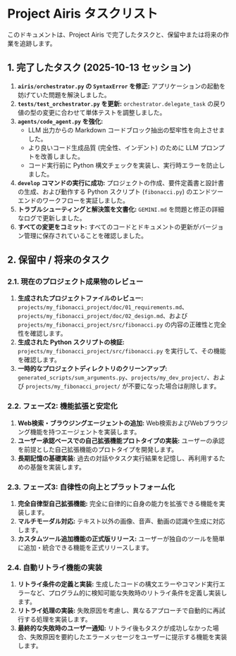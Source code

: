 # Project Airis タスクリスト

このドキュメントは、Project Airis で完了したタスクと、保留中または将来の作業を追跡します。

## 1. 完了したタスク (2025-10-13 セッション)

1.  **`airis/orchestrator.py` の `SyntaxError` を修正:** アプリケーションの起動を妨げていた問題を解決しました。
2.  **`tests/test_orchestrator.py` を更新:** `orchestrator.delegate_task` の戻り値の型の変更に合わせて単体テストを調整しました。
3.  **`agents/code_agent.py` を強化:**
    *   LLM 出力からの Markdown コードブロック抽出の堅牢性を向上させました。
    *   より良いコード生成品質 (完全性、インデント) のために LLM プロンプトを改善しました。
    *   コード実行前に Python 構文チェックを実装し、実行時エラーを防止しました。
4.  **`develop` コマンドの実行に成功:** プロジェクトの作成、要件定義書と設計書の生成、および動作する Python スクリプト (`fibonacci.py`) のエンドツーエンドのワークフローを実証しました。
5.  **トラブルシューティングと解決策を文書化:** `GEMINI.md` を問題と修正の詳細なログで更新しました。
6.  **すべての変更をコミット:** すべてのコードとドキュメントの更新がバージョン管理に保存されていることを確認しました。

## 2. 保留中 / 将来のタスク

### 2.1. 現在のプロジェクト成果物のレビュー

1.  **生成されたプロジェクトファイルのレビュー:** `projects/my_fibonacci_project/doc/01_requirements.md`、`projects/my_fibonacci_project/doc/02_design.md`、および `projects/my_fibonacci_project/src/fibonacci.py` の内容の正確性と完全性を確認します。
2.  **生成された Python スクリプトの検証:** `projects/my_fibonacci_project/src/fibonacci.py` を実行して、その機能を確認します。
3.  **一時的なプロジェクトディレクトリのクリーンアップ:** `generated_scripts/sum_arguments.py`、`projects/my_dev_project/`、および `projects/my_fibonacci_project/` が不要になった場合は削除します。

### 2.2. フェーズ2: 機能拡張と安定化

1.  **Web検索・ブラウジングエージェントの追加:** Web検索およびWebブラウジング機能を持つエージェントを実装します。
2.  **ユーザー承認ベースでの自己拡張機能プロトタイプの実装:** ユーザーの承認を前提とした自己拡張機能のプロトタイプを開発します。
3.  **長期記憶の基礎実装:** 過去の対話やタスク実行結果を記憶し、再利用するための基盤を実装します。

### 2.3. フェーズ3: 自律性の向上とプラットフォーム化

1.  **完全自律型自己拡張機能:** 完全に自律的に自身の能力を拡張できる機能を実装します。
2.  **マルチモーダル対応:** テキスト以外の画像、音声、動画の認識や生成に対応します。
3.  **カスタムツール追加機能の正式版リリース:** ユーザーが独自のツールを簡単に追加・統合できる機能を正式リリースします。

### 2.4. 自動リトライ機能の実装

1.  **リトライ条件の定義と実装:** 生成したコードの構文エラーやコマンド実行エラーなど、プログラム的に検知可能な失敗時のリトライ条件を定義し実装します。
2.  **リトライ処理の実装:** 失敗原因を考慮し、異なるアプローチで自動的に再試行する処理を実装します。
3.  **最終的な失敗時のユーザー通知:** リトライ後もタスクが成功しなかった場合、失敗原因を要約したエラーメッセージをユーザーに提示する機能を実装します。